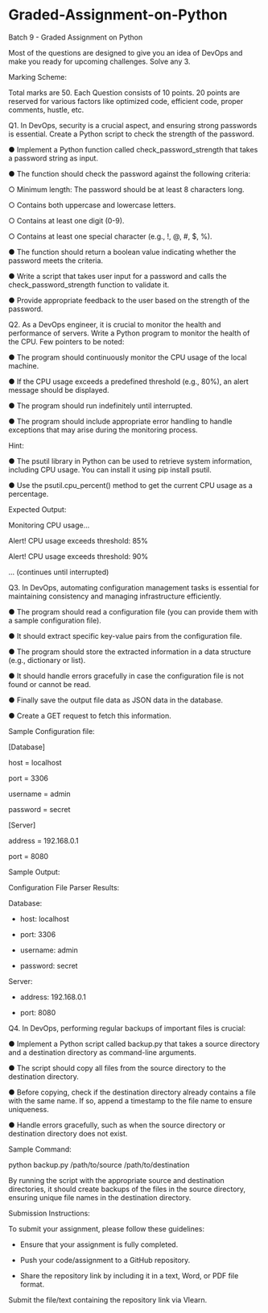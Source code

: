 # Graded-Assignment-on-Python
Batch 9 - Graded Assignment on Python

Most of the questions are designed to give you an idea of DevOps and make you ready for upcoming challenges. Solve any 3. 

Marking Scheme:

Total marks are 50. Each Question consists of 10 points. 20 points are reserved for various factors like optimized code, efficient code, proper comments, hustle, etc. 

Q1. In DevOps, security is a crucial aspect, and ensuring strong passwords is essential. Create a Python script to check the strength of the password. 

●       Implement a Python function called check_password_strength that takes a password string as input.

●       The function should check the password against the following criteria:

○       Minimum length: The password should be at least 8 characters long.

○       Contains both uppercase and lowercase letters.

○       Contains at least one digit (0-9).

○       Contains at least one special character (e.g., !, @, #, $, %).

●       The function should return a boolean value indicating whether the password meets the criteria.

●       Write a script that takes user input for a password and calls the check_password_strength function to validate it.

●       Provide appropriate feedback to the user based on the strength of the password.  



Q2. As a DevOps engineer, it is crucial to monitor the health and performance of servers. Write a Python program to monitor the health of the CPU. Few pointers to be noted:

●       The program should continuously monitor the CPU usage of the local machine.

●       If the CPU usage exceeds a predefined threshold (e.g., 80%), an alert message should be displayed.

●       The program should run indefinitely until interrupted.

●       The program should include appropriate error handling to handle exceptions that may arise during the monitoring process.

Hint:

●       The psutil library in Python can be used to retrieve system information, including CPU usage. You can install it using pip install psutil.

●       Use the psutil.cpu_percent() method to get the current CPU usage as a percentage.

Expected Output:

Monitoring CPU usage...

Alert! CPU usage exceeds threshold: 85%

Alert! CPU usage exceeds threshold: 90%

... (continues until interrupted) 



Q3. In DevOps, automating configuration management tasks is essential for maintaining consistency and managing infrastructure efficiently.

●       The program should read a configuration file (you can provide them with a sample configuration file).

●       It should extract specific key-value pairs from the configuration file.

●       The program should store the extracted information in a data structure (e.g., dictionary or list).

●       It should handle errors gracefully in case the configuration file is not found or cannot be read.

●       Finally save the output file data as JSON data in the database.

●       Create a GET request to fetch this information.

Sample Configuration file: 

[Database]

host = localhost

port = 3306

username = admin

password = secret

 

[Server]

address = 192.168.0.1

port = 8080

 

Sample Output: 

Configuration File Parser Results:

Database:

- host: localhost

- port: 3306

- username: admin

- password: secret

 

Server:

- address: 192.168.0.1

- port: 8080 



Q4. In DevOps, performing regular backups of important files is crucial:

●       Implement a Python script called backup.py that takes a source directory and a destination directory as command-line arguments.

●       The script should copy all files from the source directory to the destination directory.

●       Before copying, check if the destination directory already contains a file with the same name. If so, append a timestamp to the file name to ensure uniqueness.

●       Handle errors gracefully, such as when the source directory or destination directory does not exist.

Sample Command:

python backup.py /path/to/source /path/to/destination

By running the script with the appropriate source and destination directories, it should create backups of the files in the source directory, ensuring unique file names in the destination directory.


Submission Instructions:

To submit your assignment, please follow these guidelines:

- Ensure that your assignment is fully completed.

- Push your code/assignment to a GitHub repository.

- Share the repository link by including it in a text, Word, or PDF file format.

Submit the file/text containing the repository link via Vlearn.


